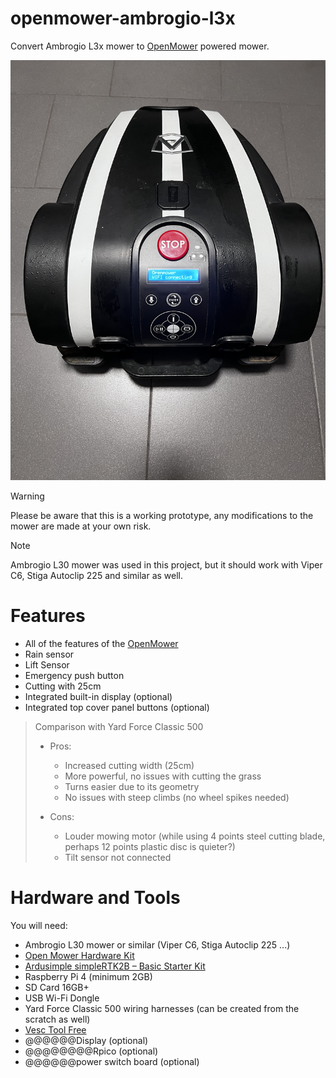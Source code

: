 # openmower-ambrogio-l3x
Convert Ambrogio L3x mower to [OpenMower](https://openmower.de) powered mower.

![Demo picture](readme/IMG_7961.JPG)

> [!WARNING]
> Please be aware that this is a working prototype, any modifications to the mower are made at your own risk.

> [!NOTE]
> Ambrogio L30 mower was used in this project, but it should work with Viper C6, Stiga Autoclip 225 and similar as well.

# Features

* All of the features of the [OpenMower](https://openmower.de)
* Rain sensor
* Lift Sensor
* Emergency push button
* Cutting with 25cm
* Integrated built-in display (optional)
* Integrated top cover panel buttons (optional)


> Comparison with Yard Force Classic 500
> * Pros:
>   * Increased cutting width (25cm)
>   * More powerful, no issues with cutting the grass
>   * Turns easier due to its geometry
>   * No issues with steep climbs (no wheel spikes needed)
>
> * Cons:
>   * Louder mowing motor (while using 4 points steel cutting blade, perhaps 12 points plastic disc is quieter?)
>   * Tilt sensor not connected

# Hardware and Tools

You will need:

* Ambrogio L30 mower or similar (Viper C6, Stiga Autoclip 225 ...)
* [Open Mower Hardware Kit](https://shop.devops.care/10-openmower)
* [Ardusimple simpleRTK2B – Basic Starter Kit](https://www.ardusimple.com/product/simplertk2b-basic-starter-kit-ip65/)
* Raspberry Pi 4 (minimum 2GB)
* SD Card 16GB+
* USB Wi-Fi Dongle
* Yard Force Classic 500 wiring harnesses (can be created from the scratch as well)
* [Vesc Tool Free](https://vesc-project.com/node/17)
* @@@@@@Display (optional)
* @@@@@@@@Rpico (optional)
* @@@@@@power switch board (optional)
